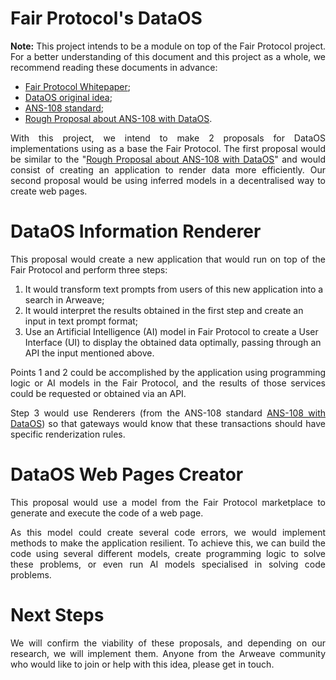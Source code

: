 # Fair Protocol's DataOS

<p align="justify">
<b>Note:</b> This project intends to be a module on top of the Fair Protocol project. For a better understanding of this document and this project as a whole, we recommend reading these documents in advance:
</p>

* [Fair Protocol Whitepaper](https://github.com/FAIR-Protocol/decentralized-inference/blob/development/documents/whitepaper.md);
* [DataOS original idea](https://q4xpz2buwrju4ai3gfzkfeu3vjn2rhb2crlw7epn77vzm6wg74cq.arweave.net/hy786DS0U04BGzFyopKbqluonDoUV2-R7f_rlnrG_wU);
* [ANS-108 standard](https://github.com/ArweaveTeam/arweave-standards/blob/ans-108/ans/ANS-108.md);
* [Rough Proposal about ANS-108 with DataOS](https://a3yl723e5dcuvz4eoign6eacpmglz3sbpq542i7477m3mrlp3pga.arweave.net/BvC_62ToxUrnhHIM3xACewy87kF8O80j_P_ZtkVv28w).

<p align="justify">
With this project, we intend to make 2 proposals for DataOS implementations using as a base the Fair Protocol. The first proposal would be similar to the "<a href="https://a3yl723e5dcuvz4eoign6eacpmglz3sbpq542i7477m3mrlp3pga.arweave.net/BvC_62ToxUrnhHIM3xACewy87kF8O80j_P_ZtkVv28w">Rough Proposal about ANS-108 with DataOS</a>" and would consist of creating an application to render data more efficiently. Our second proposal would be using inferred models in a decentralised way to create web pages.
</p>


# DataOS Information Renderer

<p align="justify">
This proposal would create a new application that would run on top of the Fair Protocol and perform three steps:
</p>

1. It would transform text prompts from users of this new application into a search in Arweave;
1. It would interpret the results obtained in the first step and create an input in text prompt format; 
1. Use an Artificial Intelligence (AI) model in Fair Protocol to create a User Interface (UI) to display the obtained data optimally, passing through an API the input mentioned above.

<p align="justify">
Points 1 and 2 could be accomplished by the application using programming logic or AI models in the Fair Protocol, and the results of those services could be requested or obtained via an API.
</p>

<p align="justify">
Step 3 would use Renderers (from the ANS-108 standard <a href="https://a3yl723e5dcuvz4eoign6eacpmglz3sbpq542i7477m3mrlp3pga.arweave.net/BvC_62ToxUrnhHIM3xACewy87kF8O80j_P_ZtkVv28w">ANS-108 with DataOS</a>) so that gateways would know that these transactions should have specific renderization rules.
</p>


# DataOS Web Pages Creator

<p align="justify">
This proposal would use a model from the Fair Protocol marketplace to generate and execute the code of a web page.
</p>

<p align="justify">
As this model could create several code errors, we would implement methods to make the application resilient. To achieve this, we can build the code using several different models, create programming logic to solve these problems, or even run AI models specialised in solving code problems.
</p>


# Next Steps

<p align="justify">
We will confirm the viability of these proposals, and depending on our research, we will implement them. Anyone from the Arweave community who would like to join or help with this idea, please get in touch.
</p>
